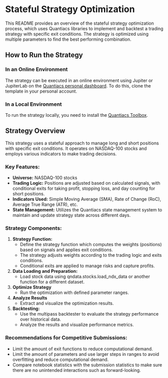 # Stateful Strategy Optimization
This README provides an overview of the stateful strategy optimization process, which uses Quantiacs libraries to implement and backtest a trading strategy with specific exit conditions. The strategy is optimized using multiple parameters to find the best performing combination.

## How to Run the Strategy
### In an Online Environment

The strategy can be executed in an online environment using Jupiter or JupiterLab on
the [Quantiacs personal dashboard](https://quantiacs.com/personalpage/homepage). To do this, clone the template in your
personal account.

### In a Local Environment

To run the strategy locally, you need to install the [Quantiacs Toolbox](https://github.com/quantiacs/toolbox).

## Strategy Overview

This strategy uses a stateful approach to manage long and short positions with specific exit conditions. It operates on NASDAQ-100 stocks and employs various indicators to make trading decisions.

### Key Features:
- **Universe:** NASDAQ-100 stocks
- **Trading Logic:** Positions are adjusted based on calculated signals, with conditional exits for taking profit, stopping loss, and day counting for short positions.
- **Indicators Used:** Simple Moving Average (SMA), Rate of Change (RoC), Average True Range (ATR), etc.
- **State Management:** Utilizes the Quantiacs state management system to maintain and update strategy state across different days.

### Strategy Components:
1. **Strategy Function:**
    - Define the strategy function which computes the weights (positions) based on signals and applies exit conditions.
    - The strategy adjusts weights according to the trading logic and exits conditions.
    - Conditional exits are applied to manage risks and capture profits.
2. **Data Loading and Preparation:**
    - Load stock data using qndata.stocks.load_ndx_data or another function for a different dataset.
3. **Optimize Strategy**
    - Run the optimization with defined parameter ranges.
4. **Analyze Results**
    - Extract and visualize the optimization results.
5. **Backtesting:**
    - Use the multipass backtester to evaluate the strategy performance over historical data.
    - Analyze the results and visualize performance metrics.

### Recommendations for Competitive Submissions:
- Limit the amount of exit functions to reduce computational demand.
- Limit the amount of parameters and use larger steps in ranges to avoid overfitting and reduce computational demand.
- Compare notebook statistics with the submission statistics to make sure there are no unintended interactions such as forward-looking.
